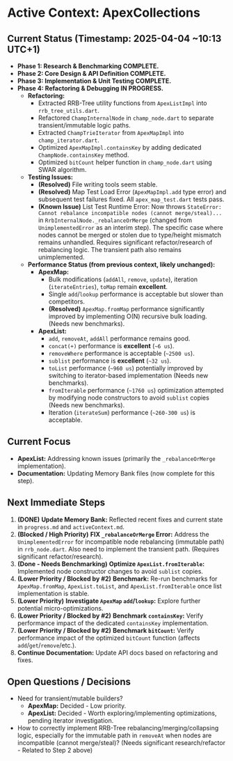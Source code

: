 # Active Context: ApexCollections

## Current Status (Timestamp: 2025-04-04 ~10:13 UTC+1)

-   **Phase 1: Research & Benchmarking COMPLETE.**
-   **Phase 2: Core Design & API Definition COMPLETE.**
-   **Phase 3: Implementation & Unit Testing COMPLETE.**
-   **Phase 4: Refactoring & Debugging IN PROGRESS.**
    -   **Refactoring:**
        -   Extracted RRB-Tree utility functions from `ApexListImpl` into `rrb_tree_utils.dart`.
        -   Refactored `ChampInternalNode` in `champ_node.dart` to separate transient/immutable logic paths.
        -   Extracted `ChampTrieIterator` from `ApexMapImpl` into `champ_iterator.dart`.
        -   Optimized `ApexMapImpl.containsKey` by adding dedicated `ChampNode.containsKey` method.
        -   Optimized `bitCount` helper function in `champ_node.dart` using SWAR algorithm.
    -   **Testing Issues:**
        -   **(Resolved)** File writing tools seem stable.
        -   **(Resolved)** Map Test Load Error (`ApexMapImpl.add` type error) and subsequent test failures fixed. All `apex_map_test.dart` tests pass.
        -   **(Known Issue)** List Test Runtime Error: Now throws `StateError: Cannot rebalance incompatible nodes (cannot merge/steal)...` in `RrbInternalNode._rebalanceOrMerge` (changed from `UnimplementedError` as an interim step). The specific case where nodes cannot be merged or stolen due to type/height mismatch remains unhandled. Requires significant refactor/research of rebalancing logic. The transient path also remains unimplemented.
    -   **Performance Status (from previous context, likely unchanged):**
        -   **ApexMap:**
            -   Bulk modifications (`addAll`, `remove`, `update`), iteration (`iterateEntries`), `toMap` remain **excellent**.
            -   Single `add`/`lookup` performance is acceptable but slower than competitors.
            -   **(Resolved)** `ApexMap.fromMap` performance significantly improved by implementing O(N) recursive bulk loading. (Needs new benchmarks).
        -   **ApexList:**
            -   `add`, `removeAt`, `addAll` performance remains good.
            -   `concat(+)` performance is **excellent** (`~6 us`).
            -   `removeWhere` performance is acceptable (`~2500 us`).
            -   `sublist` performance is **excellent** (`~32 us`).
            -   `toList` performance (`~960 us`) potentially improved by switching to iterator-based implementation (Needs new benchmarks).
            -   `fromIterable` performance (`~1760 us`) optimization attempted by modifying node constructors to avoid `sublist` copies (Needs new benchmarks).
            -   Iteration (`iterateSum`) performance (`~260-300 us`) is acceptable.

## Current Focus

-   **ApexList:** Addressing known issues (primarily the `_rebalanceOrMerge` implementation).
-   **Documentation:** Updating Memory Bank files (now complete for this step).

## Next Immediate Steps

1.  **(DONE)** **Update Memory Bank:** Reflected recent fixes and current state in `progress.md` and `activeContext.md`.
2.  **(Blocked / High Priority)** **FIX `_rebalanceOrMerge` Error:** Address the `UnimplementedError` for incompatible node rebalancing (immutable path) in `rrb_node.dart`. Also need to implement the transient path. (Requires significant refactor/research).
3.  **(Done - Needs Benchmarking)** **Optimize `ApexList.fromIterable`:** Implemented node constructor changes to avoid `sublist` copies.
4.  **(Lower Priority / Blocked by #2)** **Benchmark:** Re-run benchmarks for `ApexMap.fromMap`, `ApexList.toList`, and `ApexList.fromIterable` once list implementation is stable.
5.  **(Lower Priority)** **Investigate `ApexMap` `add`/`lookup`:** Explore further potential micro-optimizations.
6.  **(Lower Priority / Blocked by #2)** **Benchmark `containsKey`:** Verify performance impact of the dedicated `containsKey` implementation.
7.  **(Lower Priority / Blocked by #2)** **Benchmark `bitCount`:** Verify performance impact of the optimized `bitCount` function (affects `add`/`get`/`remove`/etc.).
8.  **Continue Documentation:** Update API docs based on refactoring and fixes.

## Open Questions / Decisions

-   Need for transient/mutable builders?
    -   **ApexMap:** Decided - Low priority.
    -   **ApexList:** Decided - Worth exploring/implementing optimizations, pending iterator investigation.
-   How to correctly implement RRB-Tree rebalancing/merging/collapsing logic, especially for the immutable path in `removeAt` when nodes are incompatible (cannot merge/steal)? (Needs significant research/refactor - Related to Step 2 above)